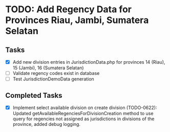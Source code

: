 # TODO: Add Regency Data for Provinces Riau, Jambi, Sumatera Selatan

## Tasks
- [x] Add new division entries in JurisdictionData.php for provinces 14 (Riau), 15 (Jambi), 16 (Sumatera Selatan)
- [ ] Validate regency codes exist in database
- [ ] Test JurisdictionDemoData generation

## Completed Tasks
- [x] Implement select available division on create division (TODO-0622): Updated getAvailableRegenciesForDivisionCreation method to use query for regencies not assigned as jurisdictions in divisions of the province, added debug logging.
